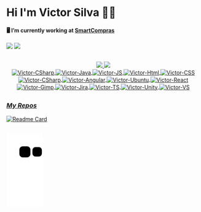 # Hi I'm Victor Silva 🐱‍👤
#### 🖥 I’m currently working at <a href="https://www.sistemasmartcompras.com.br/" target="_blank">SmartCompras</a>

<div align="left">
  <a href="https://www.linkedin.com/in/victor-luan-silva/" target="_blank"><img src="https://img.shields.io/badge/-LinkedIn-%230077B5?style=for-the-badge&logo=linkedin&logoColor=white" target="_blank"></a>
    <a href = "mailto:victorluanslva@gmail.com"><img src="https://img.shields.io/badge/Gmail-D14836?style=for-the-badge&logo=gmail&logoColor=white" target="_blank"></a>
</div>

##

<div align="center">
  <a href="https://github.com/victorluansilva">
  <img height="180em" src="https://github-readme-stats.vercel.app/api?username=victorluansilva&show_icons=true&theme=midnight-purple&include_all_commits=true&count_private=true"/>
  <img height="180em" src="https://github-readme-stats.vercel.app/api/top-langs/?username=victorluansilva&layout=compact&langs_count=7&theme=midnight-purple"/>
</div>

<div align="center">  
  <div style="display: inline_block">
  <img align="center" alt="Victor-CSharp" height="40" width="40" src="https://cdn.jsdelivr.net/gh/devicons/devicon/icons/github/github-original.svg" />
    <img align="center" alt="Victor-Java" height="40" width="40" src="https://cdn.jsdelivr.net/gh/devicons/devicon/icons/java/java-plain.svg">
    <img align="center" alt="Victor-JS" height="40" width="40" src="https://cdn.jsdelivr.net/gh/devicons/devicon/icons/javascript/javascript-original.svg">
    <img align="center" alt="Victor-Html" height="40" width="40" src="https://cdn.jsdelivr.net/gh/devicons/devicon/icons/html5/html5-original-wordmark.svg">             <img align="center" alt="Victor-CSS" height="40" width="40" src="https://cdn.jsdelivr.net/gh/devicons/devicon/icons/css3/css3-original-wordmark.svg" />  
    <img align="center" alt="Victor-CSharp" height="40" width="40" src="https://cdn.jsdelivr.net/gh/devicons/devicon/icons/csharp/csharp-original.svg" />
    <img align="center" alt="Victor-Angular" height="40" width="40" src="https://cdn.jsdelivr.net/gh/devicons/devicon/icons/angularjs/angularjs-plain.svg" />
  <img align="center" alt="Victor-Ubuntu" height="40" width="40" src="https://cdn.jsdelivr.net/gh/devicons/devicon/icons/ubuntu/ubuntu-plain.svg" />  
    <img align="center" alt="Victor-React" height="40" width="40" src="https://cdn.jsdelivr.net/gh/devicons/devicon/icons/react/react-original.svg" />
  <img align="center" alt="Victor-Gimp" height="40" width="40" src="https://cdn.jsdelivr.net/gh/devicons/devicon/icons/gimp/gimp-plain-wordmark.svg" />
  <img align="center" alt="Victor-Jira" height="40" width="40" src="https://cdn.jsdelivr.net/gh/devicons/devicon/icons/jira/jira-plain-wordmark.svg" />
  <img align="center" alt="Victor-TS" height="40" width="40" src="https://cdn.jsdelivr.net/gh/devicons/devicon/icons/typescript/typescript-original.svg" />
    <img align="center" alt="Victor-Unity" height="40" width="40" src="https://cdn.jsdelivr.net/gh/devicons/devicon/icons/unity/unity-original.svg" />
  <img align="center" alt="Victor-VS" height="40" width="40" src="https://cdn.jsdelivr.net/gh/devicons/devicon/icons/vscode/vscode-original.svg" />
  </div>
</div>  

##

### _My Repos_
 
  [![Readme Card](https://github-readme-stats.vercel.app/api/pin/?username=victorluansilva&repo=victorluansilva.github.io
  )](https://github.com/victorluansilva/victorluansilva.github.io
  )
 
##

 ![Snake animation](https://github.com/victorluansilva/victorluansilva/blob/output/github-contribution-grid-snake.svg)
